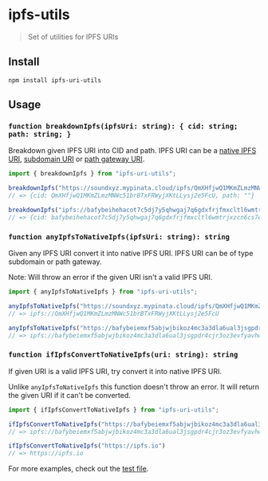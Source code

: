 # ipfs-utils

> Set of utilities for IPFS URIs

## Install

```
npm install ipfs-uri-utils
```

## Usage

### `function breakdownIpfs(ipfsUri: string): { cid: string; path: string; }`
Breakdown given IPFS URI into CID and path. IPFS URI can be a [native IPFS URI](https://docs.ipfs.tech/how-to/address-ipfs-on-web/#native-urls), [subdomain URI](https://docs.ipfs.tech/how-to/address-ipfs-on-web/#subdomain-gateway) or [path gateway URI](https://docs.ipfs.tech/how-to/address-ipfs-on-web/#path-gateway).

```js
import { breakdownIpfs } from "ipfs-uri-utils";

breakdownIpfs("https://soundxyz.mypinata.cloud/ipfs/QmXHfjwQ1MKmZLmzMNWc51brBTxFRWyjXKtLLysj2e5FcU")
// => {cid: QmXHfjwQ1MKmZLmzMNWc51brBTxFRWyjXKtLLysj2e5FcU, path: ""}

breakdownIpfs("ipfs://bafybeihehacot7c5dj7y5qhwgaj7q6gdxfrjfmxcltl6wmtrjxzcn6cs7e/path/to/")
// => {cid: bafybeihehacot7c5dj7y5qhwgaj7q6gdxfrjfmxcltl6wmtrjxzcn6cs7e, path: "/path/to/"}
```

### `function anyIpfsToNativeIpfs(ipfsUri: string): string`

Given any IPFS URI convert it into native IPFS URI. IPFS URI can be of type subdomain or path gateway.

Note: Will throw an error if the given URI isn't a valid IPFS URI.

```js
import { anyIpfsToNativeIpfs } from "ipfs-uri-utils";

anyIpfsToNativeIpfs("https://soundxyz.mypinata.cloud/ipfs/QmXHfjwQ1MKmZLmzMNWc51brBTxFRWyjXKtLLysj2e5FcU")
// => ipfs://QmXHfjwQ1MKmZLmzMNWc51brBTxFRWyjXKtLLysj2e5FcU

anyIpfsToNativeIpfs("https://bafybeiemxf5abjwjbikoz4mc3a3dla6ual3jsgpdr4cjr3oz3evfyavhwq.ipfs.cf-ipfs.com/wiki/Vincent_van_Gogh.html/#1850")
// => ipfs://bafybeiemxf5abjwjbikoz4mc3a3dla6ual3jsgpdr4cjr3oz3evfyavhwq/wiki/Vincent_van_Gogh.html/#1850
```

### `function ifIpfsConvertToNativeIpfs(uri: string): string`

If given URI is a valid IPFS URI, try convert it into native IPFS URI.

Unlike `anyIpfsToNativeIpfs` this function doesn't throw an error. It will return the given URI if it can't be converted.

```js
import { ifIpfsConvertToNativeIpfs } from "ipfs-uri-utils";

ifIpfsConvertToNativeIpfs("https://bafybeiemxf5abjwjbikoz4mc3a3dla6ual3jsgpdr4cjr3oz3evfyavhwq.ipfs.cf-ipfs.com/wiki/Vincent_van_Gogh.html/#1850")
// => ipfs://bafybeiemxf5abjwjbikoz4mc3a3dla6ual3jsgpdr4cjr3oz3evfyavhwq/wiki/Vincent_van_Gogh.html/#1850

ifIpfsConvertToNativeIpfs("https://ipfs.io")
// => https://ipfs.io
```

For more examples, check out the [test file](/test/index_test.js).